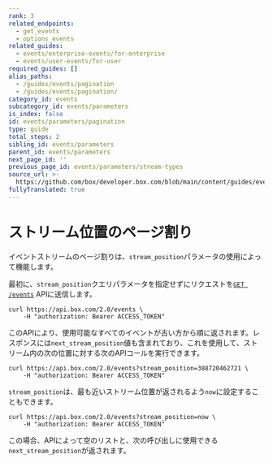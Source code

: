 ```yaml
---
rank: 3
related_endpoints:
  - get_events
  - options_events
related_guides:
  - events/enterprise-events/for-enterprise
  - events/user-events/for-user
required_guides: []
alias_paths:
  - /guides/events/pagination
  - /guides/events/pagination/
category_id: events
subcategory_id: events/parameters
is_index: false
id: events/parameters/pagination
type: guide
total_steps: 2
sibling_id: events/parameters
parent_id: events/parameters
next_page_id: ''
previous_page_id: events/parameters/stream-types
source_url: >-
  https://github.com/box/developer.box.com/blob/main/content/guides/events/parameters/pagination.md
fullyTranslated: true
---
```

# ストリーム位置のページ割り

イベントストリームのページ割りは、`stream_position`パラメータの使用によって機能します。

最初に、`stream_position`クエリパラメータを指定せずにリクエストを[`GET /events`](e://get_events) APIに送信します。

```curl
curl https://api.box.com/2.0/events \
    -H "authorization: Bearer ACCESS_TOKEN"

```

このAPIにより、使用可能なすべてのイベントが古い方から順に返されます。レスポンスには`next_stream_position`値も含まれており、これを使用して、ストリーム内の次の位置に対する次のAPIコールを実行できます。

```curl
curl https://api.box.com/2.0/events?stream_position=388720462721 \
    -H "authorization: Bearer ACCESS_TOKEN"

```

`stream_position`は、最も近いストリーム位置が返されるよう`now`に設定することもできます。

```curl
curl https://api.box.com/2.0/events?stream_position=now \
    -H "authorization: Bearer ACCESS_TOKEN"

```

この場合、APIによって空のリストと、次の呼び出しに使用できる`next_stream_position`が返されます。
